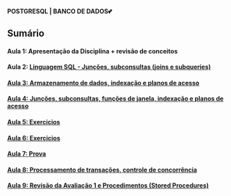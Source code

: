 <h4> POSTGRESQL | BANCO DE DADOS💕</h4>
<h2>Sumário</h2>
<h4>Aula 1: Apresentação da Disciplina + revisão de conceitos</h4>
<h4>Aula 2: <a href="">Linguagem SQL - Junções, subconsultas (joins e subqueries)</h4>
<h4>Aula 3: <a href="https://github.com/MaineCalabrezi13/Banco-de-Dados-II/tree/main/Aula%2018.03">Armazenamento de dados, indexação e planos de acesso</h4>
<h4>Aula 4: <a href="https://github.com/MaineCalabrezi13/Banco-de-Dados-II/tree/main/Aula%2025.03">Junções, subconsultas, funções de janela, indexação e planos de acesso</h4>
<h4>Aula 5: <a href="https://github.com/MaineCalabrezi13/Banco-de-Dados-II/tree/main/Aulo%2001.04">Exercicios</h4>
<h4>Aula 6: <a href="https://github.com/MaineCalabrezi13/Banco-de-Dados-II/tree/main/Aula%2007.04">Exercicios</h4>
<h4>Aula 7: <a href="">Prova</h4>
<h4>Aula 8: <a href="https://github.com/MaineCalabrezi13/Banco-de-Dados-II/tree/main/Aula%2015.04">Processamento de transações, controle de concorrência</h4>
<h4>Aula 9: <a href="https://github.com/MaineCalabrezi13/Banco-de-Dados-II/tree/main/Aula%2022.04">Revisão da Avaliação 1 e Procedimentos (Stored Procedures)</h4>
